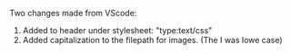 Two changes made from VScode:
  1. Added to header under stylesheet: "type:text/css"
  2. Added capitalization to the filepath for images. (The I was lowe case)
